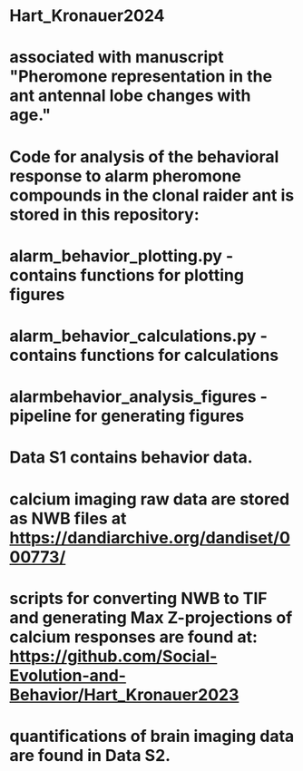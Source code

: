 # Hart_Kronauer2024

# associated with manuscript "Pheromone representation in the ant antennal lobe changes with age."

# Code for analysis of the behavioral response to alarm pheromone compounds in the clonal raider ant is stored in this repository:

# alarm_behavior_plotting.py - contains functions for plotting figures
# alarm_behavior_calculations.py - contains functions for calculations
# alarmbehavior_analysis_figures - pipeline for generating figures

# Data S1 contains behavior data.

# calcium imaging raw data are stored as NWB files at https://dandiarchive.org/dandiset/000773/
# scripts for converting NWB to TIF and generating Max Z-projections of calcium responses are found at: https://github.com/Social-Evolution-and-Behavior/Hart_Kronauer2023
# quantifications of brain imaging data are found in Data S2.
